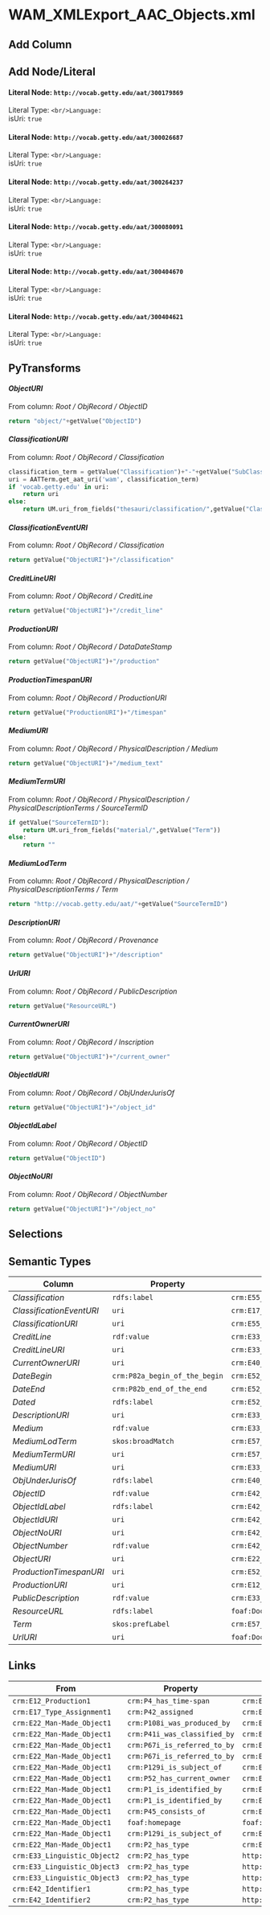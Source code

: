 # WAM_XMLExport_AAC_Objects.xml

## Add Column

## Add Node/Literal
#### Literal Node: `http://vocab.getty.edu/aat/300179869`
Literal Type: ``
<br/>Language: ``
<br/>isUri: `true`

#### Literal Node: `http://vocab.getty.edu/aat/300026687`
Literal Type: ``
<br/>Language: ``
<br/>isUri: `true`

#### Literal Node: `http://vocab.getty.edu/aat/300264237`
Literal Type: ``
<br/>Language: ``
<br/>isUri: `true`

#### Literal Node: `http://vocab.getty.edu/aat/300080091`
Literal Type: ``
<br/>Language: ``
<br/>isUri: `true`

#### Literal Node: `http://vocab.getty.edu/aat/300404670`
Literal Type: ``
<br/>Language: ``
<br/>isUri: `true`

#### Literal Node: `http://vocab.getty.edu/aat/300404621`
Literal Type: ``
<br/>Language: ``
<br/>isUri: `true`


## PyTransforms
#### _ObjectURI_
From column: _Root / ObjRecord / ObjectID_
``` python
return "object/"+getValue("ObjectID")
```

#### _ClassificationURI_
From column: _Root / ObjRecord / Classification_
``` python
classification_term = getValue("Classification")+"-"+getValue("SubClassification")
uri = AATTerm.get_aat_uri('wam', classification_term)
if 'vocab.getty.edu' in uri:
    return uri
else:
    return UM.uri_from_fields("thesauri/classification/",getValue("Classification"))
```

#### _ClassificationEventURI_
From column: _Root / ObjRecord / Classification_
``` python
return getValue("ObjectURI")+"/classification"
```

#### _CreditLineURI_
From column: _Root / ObjRecord / CreditLine_
``` python
return getValue("ObjectURI")+"/credit_line"
```

#### _ProductionURI_
From column: _Root / ObjRecord / DataDateStamp_
``` python
return getValue("ObjectURI")+"/production"
```

#### _ProductionTimespanURI_
From column: _Root / ObjRecord / ProductionURI_
``` python
return getValue("ProductionURI")+"/timespan"
```

#### _MediumURI_
From column: _Root / ObjRecord / PhysicalDescription / Medium_
``` python
return getValue("ObjectURI")+"/medium_text"
```

#### _MediumTermURI_
From column: _Root / ObjRecord / PhysicalDescription / PhysicalDescriptionTerms / SourceTermID_
``` python
if getValue("SourceTermID"):
    return UM.uri_from_fields("material/",getValue("Term"))
else:
    return ""
```

#### _MediumLodTerm_
From column: _Root / ObjRecord / PhysicalDescription / PhysicalDescriptionTerms / Term_
``` python
return "http://vocab.getty.edu/aat/"+getValue("SourceTermID")
```

#### _DescriptionURI_
From column: _Root / ObjRecord / Provenance_
``` python
return getValue("ObjectURI")+"/description"
```

#### _UrlURI_
From column: _Root / ObjRecord / PublicDescription_
``` python
return getValue("ResourceURL")
```

#### _CurrentOwnerURI_
From column: _Root / ObjRecord / Inscription_
``` python
return getValue("ObjectURI")+"/current_owner"
```

#### _ObjectIdURI_
From column: _Root / ObjRecord / ObjUnderJurisOf_
``` python
return getValue("ObjectURI")+"/object_id"
```

#### _ObjectIdLabel_
From column: _Root / ObjRecord / ObjectID_
``` python
return getValue("ObjectID")
```

#### _ObjectNoURI_
From column: _Root / ObjRecord / ObjectNumber_
``` python
return getValue("ObjectURI")+"/object_no"
```


## Selections

## Semantic Types
| Column | Property | Class |
|  ----- | -------- | ----- |
| _Classification_ | `rdfs:label` | `crm:E55_Type1`|
| _ClassificationEventURI_ | `uri` | `crm:E17_Type_Assignment1`|
| _ClassificationURI_ | `uri` | `crm:E55_Type1`|
| _CreditLine_ | `rdf:value` | `crm:E33_Linguistic_Object1`|
| _CreditLineURI_ | `uri` | `crm:E33_Linguistic_Object1`|
| _CurrentOwnerURI_ | `uri` | `crm:E40_Legal_Body1`|
| _DateBegin_ | `crm:P82a_begin_of_the_begin` | `crm:E52_Time-Span1`|
| _DateEnd_ | `crm:P82b_end_of_the_end` | `crm:E52_Time-Span1`|
| _Dated_ | `rdfs:label` | `crm:E52_Time-Span1`|
| _DescriptionURI_ | `uri` | `crm:E33_Linguistic_Object3`|
| _Medium_ | `rdf:value` | `crm:E33_Linguistic_Object2`|
| _MediumLodTerm_ | `skos:broadMatch` | `crm:E57_Material1`|
| _MediumTermURI_ | `uri` | `crm:E57_Material1`|
| _MediumURI_ | `uri` | `crm:E33_Linguistic_Object2`|
| _ObjUnderJurisOf_ | `rdfs:label` | `crm:E40_Legal_Body1`|
| _ObjectID_ | `rdf:value` | `crm:E42_Identifier1`|
| _ObjectIdLabel_ | `rdfs:label` | `crm:E42_Identifier1`|
| _ObjectIdURI_ | `uri` | `crm:E42_Identifier1`|
| _ObjectNoURI_ | `uri` | `crm:E42_Identifier2`|
| _ObjectNumber_ | `rdf:value` | `crm:E42_Identifier2`|
| _ObjectURI_ | `uri` | `crm:E22_Man-Made_Object1`|
| _ProductionTimespanURI_ | `uri` | `crm:E52_Time-Span1`|
| _ProductionURI_ | `uri` | `crm:E12_Production1`|
| _PublicDescription_ | `rdf:value` | `crm:E33_Linguistic_Object3`|
| _ResourceURL_ | `rdfs:label` | `foaf:Document1`|
| _Term_ | `skos:prefLabel` | `crm:E57_Material1`|
| _UrlURI_ | `uri` | `foaf:Document1`|


## Links
| From | Property | To |
|  --- | -------- | ---|
| `crm:E12_Production1` | `crm:P4_has_time-span` | `crm:E52_Time-Span1`|
| `crm:E17_Type_Assignment1` | `crm:P42_assigned` | `crm:E55_Type1`|
| `crm:E22_Man-Made_Object1` | `crm:P108i_was_produced_by` | `crm:E12_Production1`|
| `crm:E22_Man-Made_Object1` | `crm:P41i_was_classified_by` | `crm:E17_Type_Assignment1`|
| `crm:E22_Man-Made_Object1` | `crm:P67i_is_referred_to_by` | `crm:E33_Linguistic_Object1`|
| `crm:E22_Man-Made_Object1` | `crm:P67i_is_referred_to_by` | `crm:E33_Linguistic_Object2`|
| `crm:E22_Man-Made_Object1` | `crm:P129i_is_subject_of` | `crm:E33_Linguistic_Object3`|
| `crm:E22_Man-Made_Object1` | `crm:P52_has_current_owner` | `crm:E40_Legal_Body1`|
| `crm:E22_Man-Made_Object1` | `crm:P1_is_identified_by` | `crm:E42_Identifier1`|
| `crm:E22_Man-Made_Object1` | `crm:P1_is_identified_by` | `crm:E42_Identifier2`|
| `crm:E22_Man-Made_Object1` | `crm:P45_consists_of` | `crm:E57_Material1`|
| `crm:E22_Man-Made_Object1` | `foaf:homepage` | `foaf:Document1`|
| `crm:E22_Man-Made_Object1` | `crm:P129i_is_subject_of` | `crm:E33_Linguistic_Object2`|
| `crm:E22_Man-Made_Object1` | `crm:P2_has_type` | `crm:E55_Type1`|
| `crm:E33_Linguistic_Object2` | `crm:P2_has_type` | `http://vocab.getty.edu/aat/300264237`|
| `crm:E33_Linguistic_Object3` | `crm:P2_has_type` | `http://vocab.getty.edu/aat/300080091`|
| `crm:E33_Linguistic_Object3` | `crm:P2_has_type` | `http://vocab.getty.edu/aat/300404670`|
| `crm:E42_Identifier1` | `crm:P2_has_type` | `http://vocab.getty.edu/aat/300404670`|
| `crm:E42_Identifier2` | `crm:P2_has_type` | `http://vocab.getty.edu/aat/300404621`|
